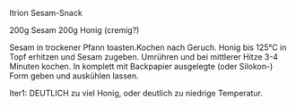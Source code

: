 Itrion Sesam-Snack


200g Sesam
200g Honig (cremig?)

Sesam in trockener Pfann toasten.Kochen nach Geruch. 
Honig bis 125°C in Topf erhitzen und Sesam zugeben.
Umrühren und bei mittlerer Hitze 3-4 Minuten kochen.
In komplett mit Backpapier ausgelegte (oder Silokon-) Form geben und auskühlen lassen.

Iter1: DEUTLICH zu viel Honig, oder deutlich zu niedrige Temperatur.